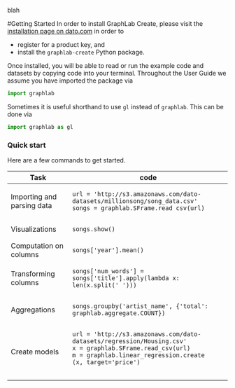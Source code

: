 blah
<script src="../dato/js/recview.js"></script>

#Getting Started
In order to install GraphLab Create, please visit the [installation page on dato.com](https://dato.com/download/install.html) in order to

- register for a product key, and
- install the `graphlab-create` Python package.

Once installed, you will be able to read or run the example code and datasets by copying code into your terminal. Throughout the User Guide we assume you have imported the package via

```python
import graphlab
```

Sometimes it is useful shorthand to use `gl` instead of `graphlab`. This can be done via
```python
import graphlab as gl
```

### Quick start

Here are a few commands to get started.
<table class="table table-bordered table-striped">
  <thead>
    <tr>
      <th>Task</th>
      <th>code</th>
    </tr>
  </thead>
  <tbody>
    <tr>
      <td>Importing and parsing data</td>
      <td><pre><code class="hljs python">url = 'http://s3.amazonaws.com/dato-datasets/millionsong/song_data.csv'&#x0A;songs = graphlab.SFrame.read_csv(url)</code></pre></td>
    </tr>
    <tr>
      <td>Visualizations</td>
      <td><pre><code class="hljs python">songs.show()</code></pre></td>
    </tr>
    <tr>
      <td>Computation on columns</td>
      <td><pre><code class="hljs python">songs['year'].mean()</code></pre></td>
    </tr>
    <tr>
      <td>Transforming columns</td>
      <td><pre><code class="hljs python">songs['num_words'] = songs['title'].apply(lambda x: len(x.split(' ')))</code></pre></td>
    </tr>
    <tr>
      <td>Aggregations</td>
      <td><pre><code class="hljs python">songs.groupby('artist_name', {'total': graphlab.aggregate.COUNT})</code></pre></td>
    </tr>
    <tr>
      <td>Create models</td>
      <td><pre><code class="hljs python">url = 'http://s3.amazonaws.com/dato-datasets/regression/Housing.csv'&#x0A;x = graphlab.SFrame.read_csv(url)<br/>m = graphlab.linear_regression.create&#x0A;(x, target='price')
      </code></pre></td>
    </tr>
  </tbody>
</table>
